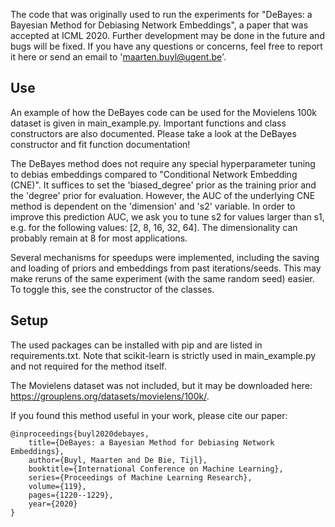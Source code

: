 The code that was originally used to run the experiments for "DeBayes: a Bayesian Method for Debiasing Network Embeddings", a paper that was accepted at ICML 2020. Further development may be done in the future and bugs will be fixed. If you have any questions or concerns, feel free to report it here or send an email to 'maarten.buyl@ugent.be'. 

## Use
An example of how the DeBayes code can be used for the Movielens 100k dataset is given in main_example.py. Important functions and class constructors are also documented. Please take a look at the DeBayes constructor and fit function documentation!

The DeBayes method does not require any special hyperparameter tuning to debias embeddings compared to "Conditional Network Embedding 
(CNE)". It suffices to set the 'biased_degree' prior as the training prior and the 'degree' prior for evaluation. However, the AUC of the underlying CNE method is dependent on the 'dimension' and 's2' variable. In order to improve this prediction AUC, we ask you to tune s2 for values larger than s1, e.g. for the following values: [2, 8, 16, 32, 64]. The dimensionality can probably remain at 8 for most applications. 

Several mechanisms for speedups were implemented, including the saving and loading of priors and embeddings from past iterations/seeds. This may make reruns of the same experiment (with the same random seed) easier. To toggle this, see the constructor of the classes.


## Setup
The used packages can be installed with pip and are listed in requirements.txt. Note that scikit-learn is strictly used in main_example.py and not required for the method itself. 

The Movielens dataset was not included, but it may be downloaded here: https://grouplens.org/datasets/movielens/100k/.



If you found this method useful in your work, please cite our paper:

    @inproceedings{buyl2020debayes,
        title={DeBayes: a Bayesian Method for Debiasing Network Embeddings},
        author={Buyl, Maarten and De Bie, Tijl},
        booktitle={International Conference on Machine Learning},
        series={Proceedings of Machine Learning Research},
        volume={119},
        pages={1220--1229},
        year={2020}
    }
